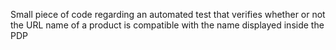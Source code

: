 Small piece of code regarding an automated test that verifies whether or not the URL name of a product is compatible with the name displayed inside the PDP
